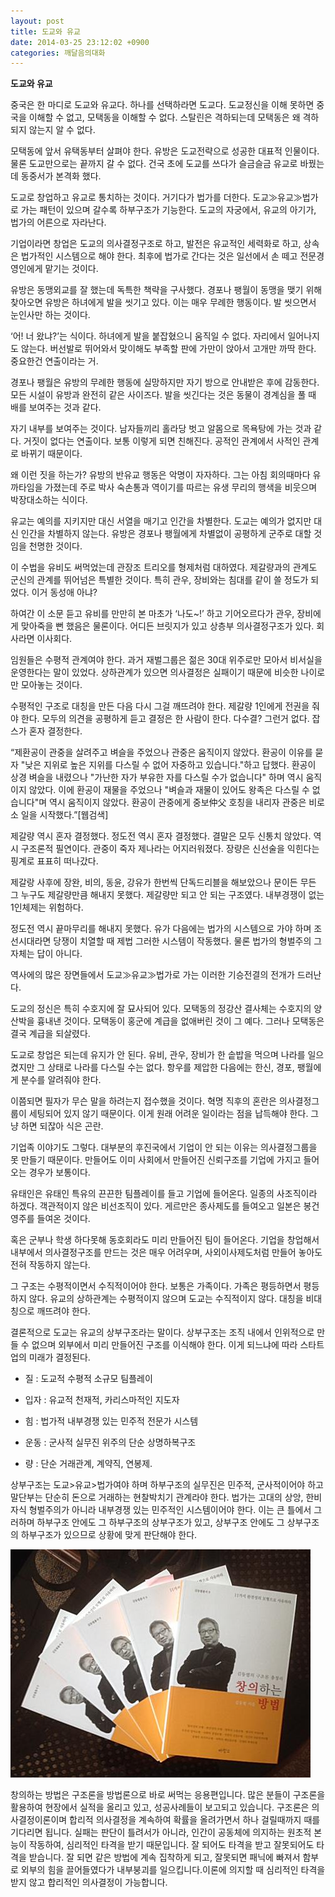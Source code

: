 ```yaml
---
layout: post
title: 도교와 유교
date: 2014-03-25 23:12:02 +0900
categories: 깨달음의대화
---
```

**도교와 유교** 

  


중국은 한 마디로 도교와 유교다. 하나를 선택하라면 도교다. 도교정신을 이해 못하면 중국을 이해할 수 없고, 모택동을 이해할 수 없다. 스탈린은 격하되는데 모택동은 왜 격하되지 않는지 알 수 없다. 

  


모택동에 앞서 유택동부터 살펴야 한다. 유방은 도교전략으로 성공한 대표적 인물이다. 물론 도교만으로는 끝까지 갈 수 없다. 건국 초에 도교를 쓰다가 슬금슬금 유교로 바꿨는데 동중서가 본격화 했다. 

  


도교로 창업하고 유교로 통치하는 것이다. 거기다가 법가를 더한다. 도교≫유교≫법가로 가는 패턴이 있으며 갈수록 하부구조가 기능한다. 도교의 자궁에서, 유교의 아기가, 법가의 어른으로 자라난다.

  


기업이라면 창업은 도교의 의사결정구조로 하고, 발전은 유교적인 세력화로 하고, 상속은 법가적인 시스템으로 해야 한다. 최후에 법가로 간다는 것은 일선에서 손 떼고 전문경영인에게 맡기는 것이다.

  


유방은 동맹외교를 잘 했는데 독특한 책략을 구사했다. 경포나 팽월이 동맹을 맺기 위해 찾아오면 유방은 하녀에게 발을 씻기고 있다. 이는 매우 무례한 행동이다. 발 씻으면서 눈인사만 하는 것이다. 

  


‘어! 너 왔냐?’는 식이다. 하녀에게 발을 붙잡혔으니 움직일 수 없다. 자리에서 일어나지도 않는다. 버선발로 뛰어와서 맞이해도 부족할 판에 가만이 앉아서 고개만 까딱 한다. 중요한건 연출이라는 거.

  


경포나 팽월은 유방의 무례한 행동에 실망하지만 자기 방으로 안내받은 후에 감동한다. 모든 시설이 유방과 완전히 같은 사이즈다. 발을 씻긴다는 것은 동물이 경계심을 풀 때 배를 보여주는 것과 같다.

  


자기 내부를 보여주는 것이다. 남자들끼리 홀라당 벗고 알몸으로 목욕탕에 가는 것과 같다. 거짓이 없다는 연출이다. 보통 이렇게 되면 친해진다. 공적인 관계에서 사적인 관계로 바뀌기 때문이다. 

  


왜 이런 짓을 하는가? 유방의 반유교 행동은 악명이 자자하다. 그는 아침 회의때마다 유까타임을 가졌는데 주로 박사 숙손통과 역이기를 따르는 유생 무리의 행색을 비웃으며 박장대소하는 식이다. 

  


유교는 예의를 지키지만 대신 서열을 매기고 인간을 차별한다. 도교는 예의가 없지만 대신 인간을 차별하지 않는다. 유방은 경포나 팽월에게 차별없이 공평하게 군주로 대할 것임을 천명한 것이다. 

  


이 수법을 유비도 써먹었는데 관장조 트리오를 형제처럼 대하였다. 제갈량과의 관계도 군신의 관계를 뛰어넘은 특별한 것이다. 특히 관우, 장비와는 침대를 같이 쓸 정도가 되었다. 이거 동성애 아냐? 

  


하여간 이 소문 듣고 유비를 만만히 본 마초가 ‘나도~!’ 하고 기어오르다가 관우, 장비에게 맞아죽을 뻔 했음은 물론이다. 어디든 브릿지가 있고 상층부 의사결정구조가 있다. 회사라면 이사회다. 

  


임원들은 수평적 관계여야 한다. 과거 재벌그룹은 젊은 30대 위주로만 모아서 비서실을 운영한다는 말이 있었다. 상하관계가 있으면 의사결정은 실패이기 때문에 비슷한 나이로만 모아놓는 것이다.

  


수평적인 구조로 대칭을 만든 다음 다시 그걸 깨뜨려야 한다. 제갈량 1인에게 전권을 줘야 한다. 모두의 의견을 공평하게 듣고 결정은 한 사람이 한다. 다수결? 그런거 없다. 잡스가 혼자 결정한다.

  


“제환공이 관중을 살려주고 벼슬을 주었으나 관중은 움직이지 않았다. 환공이 이유를 묻자 "낮은 지위로 높은 지위를 다스릴 수 없어 자중하고 있습니다."하고 답했다. 환공이 상경 벼슬을 내렸으나 "가난한 자가 부유한 자를 다스릴 수가 없습니다" 하며 역시 움직이지 않았다. 이에 환공이 재물을 주었으나 "벼슬과 재물이 있어도 왕족은 다스릴 수 없습니다"며 역시 움직이지 않았다. 환공이 관중에게 중보仲父 호칭을 내리자 관중은 비로소 일을 시작했다.”[웹검색]

  


제갈량 역시 혼자 결정했다. 정도전 역시 혼자 결정했다. 결말은 모두 신통치 않았다. 역시 구조론적 필연이다. 관중이 죽자 제나라는 어지러워졌다. 장량은 신선술을 익힌다는 핑계로 표표히 떠나갔다. 

  


제갈랑 사후에 장완, 비의, 동윤, 강유가 한번씩 단독드리블을 해보았으나 문이든 무든 그 누구도 제갈량만큼 해내지 못했다. 제갈량만 되고 안 되는 구조였다. 내부경쟁이 없는 1인체제는 위험하다. 

  


정도전 역시 끝마무리를 해내지 못했다. 유가 다음에는 법가의 시스템으로 가야 하며 조선시대라면 당쟁이 치열할 때 제법 그러한 시스템이 작동했다. 물론 법가의 형벌주의 그 자체는 답이 아니다. 

  


역사에의 많은 장면들에서 도교≫유교≫법가로 가는 이러한 기승전결의 전개가 드러난다. 

  


도교의 정신은 특히 수호지에 잘 묘사되어 있다. 모택동의 정강산 결사체는 수호지의 양산박을 흉내낸 것이다. 모택동이 홍군에 계급을 없애버린 것이 그 예다. 그러나 모택동은 결국 계급을 되살렸다. 

  


도교로 창업은 되는데 유지가 안 된다. 유비, 관우, 장비가 한 솥밥을 먹으며 나라를 일으켰지만 그 상태로 나라를 다스릴 수는 없다. 항우를 제압한 다음에는 한신, 경포, 팽월에게 분수를 알려줘야 한다.

  


이쯤되면 필자가 무슨 말을 하려는지 접수했을 것이다. 혁명 직후의 혼란은 의사결정그룹이 세팅되어 있지 않기 때문이다. 이게 원래 어려운 일이라는 점을 납득해야 한다. 그냥 하면 되잖아 식은 곤란.

  


기업족 이야기도 그렇다. 대부분의 후진국에서 기업이 안 되는 이유는 의사결정그룹을 못 만들기 때문이다. 만들어도 이미 사회에서 만들어진 신뢰구조를 기업에 가지고 들어오는 경우가 보통이다.

  


유태인은 유태인 특유의 끈끈한 팀플레이를 들고 기업에 들어온다. 일종의 사조직이라 하겠다. 객관적이지 않은 비선조직이 있다. 게르만은 종사제도를 들여오고 일본은 봉건영주를 들여온 것이다. 

  


혹은 군부나 학생 하다못해 동호회라도 미리 만들어진 팀이 들어온다. 기업을 창업해서 내부에서 의사결정구조를 만드는 것은 매우 어려우며, 사외이사제도처럼 만들어 놓아도 전혀 작동하지 않는다. 

  


그 구조는 수평적이면서 수직적이어야 한다. 보통은 가족이다. 가족은 평등하면서 평등하지 않다. 유교의 상하관계는 수평적이지 않으며 도교는 수직적이지 않다. 대칭을 비대칭으로 깨뜨려야 한다. 

  


결론적으로 도교는 유교의 상부구조라는 말이다. 상부구조는 조직 내에서 인위적으로 만들 수 없으며 외부에서 미리 만들어진 구조를 이식해야 한다. 이게 되느냐에 따라 스타트업의 미래가 결정된다.

  


* 질 : 도교적 수평적 소규모 팀플레이

* 입자 : 유교적 천재적, 카리스마적인 지도자

* 힘 : 법가적 내부경쟁 있는 민주적 전문가 시스템

* 운동 : 군사적 실무진 위주의 단순 상명하복구조

* 량 : 단순 거래관계, 계약직, 연봉제.

  


상부구조는 도교>유교>법가여야 하며 하부구조의 실무진은 민주적, 군사적이어야 하고 말단부는 단순히 돈으로 거래하는 현찰박치기 관계라야 한다. 법가는 고대의 상앙, 한비자식 형벌주의가 아니라 내부경쟁 있는 민주적인 시스템이어야 한다. 이는 큰 틀에서 그러하며 하부구조 안에도 그 하부구조의 상부구조가 있고, 상부구조 안에도 그 상부구조의 하부구조가 있으므로 상황에 맞게 판단해야 한다.

  


  



 <img src="files/attach/images/198/897/454/ch.JPG" alt="ch.JPG" width="480" height="365" /> 

  


창의하는 방법은 구조론을 방법론으로 바로 써먹는 응용편입니다. 많은 분들이 구조론을 활용하여 현장에서 실적을 올리고 있고, 성공사례들이 보고되고 있습니다. 구조론은 의사결정이론이며 합리적 의사결정을 계속하여 확률을 올려가면서 하나 걸릴때까지 때를 기다리면 됩니다. 실패는 판단이 틀려서가 아니라, 인간이 공동체에 의지하는 원초적 본능이 작동하여, 심리적인 타격을 받기 때문입니다. 잘 되어도 타격을 받고 잘못되어도 타격을 받습니다. 잘 되면 같은 방법에 계속 집착하게 되고, 잘못되면 패닉에 빠져서 함부로 외부의 힘을 끌어들였다가 내부붕괴를 일으킵니다.이론에 의지할 때 심리적인 타격을 받지 않고 합리적인 의사결정이 가능합니다.